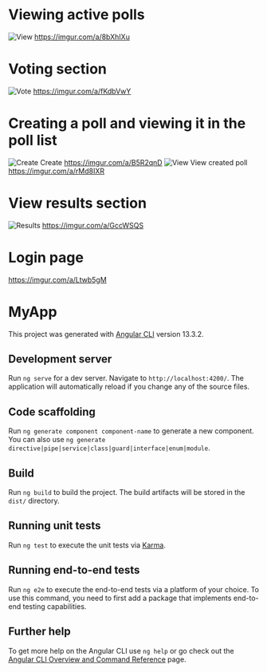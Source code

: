 # Viewing active polls
![View](https://imgur.com/a/8bXhIXu)
https://imgur.com/a/8bXhIXu
# Voting section
![Vote](https://imgur.com/a/fKdbVwY)
https://imgur.com/a/fKdbVwY

# Creating a poll and viewing it in the poll list
![Create](https://imgur.com/a/B5R2qnD)
Create https://imgur.com/a/B5R2qnD
![View](https://imgur.com/a/rMd8IXR)
View created poll https://imgur.com/a/rMd8IXR

# View results section
![Results](https://imgur.com/a/GccWSQS)
https://imgur.com/a/GccWSQS

# Login page
https://imgur.com/a/Ltwb5gM

# MyApp

This project was generated with [Angular CLI](https://github.com/angular/angular-cli) version 13.3.2.

## Development server

Run `ng serve` for a dev server. Navigate to `http://localhost:4200/`. The application will automatically reload if you change any of the source files.

## Code scaffolding

Run `ng generate component component-name` to generate a new component. You can also use `ng generate directive|pipe|service|class|guard|interface|enum|module`.

## Build

Run `ng build` to build the project. The build artifacts will be stored in the `dist/` directory.

## Running unit tests

Run `ng test` to execute the unit tests via [Karma](https://karma-runner.github.io).

## Running end-to-end tests

Run `ng e2e` to execute the end-to-end tests via a platform of your choice. To use this command, you need to first add a package that implements end-to-end testing capabilities.

## Further help

To get more help on the Angular CLI use `ng help` or go check out the [Angular CLI Overview and Command Reference](https://angular.io/cli) page.
